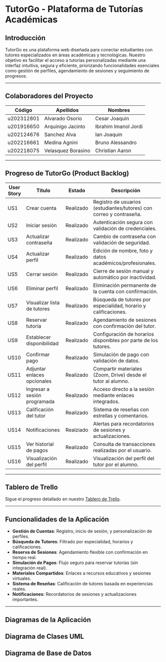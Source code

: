 # TutorGo - Plataforma de Tutorías Académicas

## Introducción
TutorGo es una plataforma web diseñada para conectar estudiantes con tutores especializados en áreas académicas y tecnológicas. Nuestro objetivo es facilitar el acceso a tutorías personalizadas mediante una interfaz intuitiva, segura y eficiente, priorizando funcionalidades esenciales como gestión de perfiles, agendamiento de sesiones y seguimiento de progresos.

---

## Colaboradores del Proyecto
| Código      | Apellidos            | Nombres                  |
|-------------|----------------------|--------------------------|
| u202312801  | Alvarado Osorio      | Cesar Joaquin            |
| u201916650  | Arquinigo Jacinto    | Ibrahim Imanol Jordi     |
| u202124676  | Sanchez Alva         | Ian Joaquin              |
| u202216661  | Medina Agnini        | Bruno Alessandro         |
| u202218075  | Velasquez Borasino   | Christian Aaron          |

---

## Progreso de TutorGo (Product Backlog)
| User Story | Título                       | Estado       | Descripción                                                                 |
|------------|------------------------------|--------------|-----------------------------------------------------------------------------|
| US1        | Crear cuenta                 | Realizado    | Registro de usuarios (estudiantes/tutores) con correo y contraseña.         |
| US2        | Iniciar sesión               | Realizado    | Autenticación segura con validación de credenciales.                        |
| US3        | Actualizar contraseña        | Realizado    | Cambio de contraseña con validación de seguridad.                           |
| US4        | Actualizar perfil            | Realizado    | Edición de nombre, foto y datos académicos/profesionales.                   |
| US5        | Cerrar sesión                | Realizado    | Cierre de sesión manual y automático por inactividad.                       |
| US6        | Eliminar perfil              | Realizado    | Eliminación permanente de la cuenta con confirmación.                       |
| US7        | Visualizar lista de tutores  | Realizado    | Búsqueda de tutores por especialidad, horario y calificaciones.             |
| US8        | Reservar tutoría             | Realizado    | Agendamiento de sesiones con confirmación del tutor.                        |
| US9        | Establecer disponibilidad    | Realizado    | Configuración de horarios disponibles por parte de los tutores.             |
| US10       | Confirmar pago               | Realizado    | Simulación de pago con validación de datos.                                 |
| US11       | Adjuntar enlaces opcionales  | Realizado    | Compartir materiales (Zoom, Drive) desde el tutor al alumno.                |
| US12       | Ingresar a sesión programada | Realizado    | Acceso directo a la sesión mediante enlaces integrados.                     |
| US13       | Calificación del tutor       | Realizado    | Sistema de reseñas con estrellas y comentarios.                             |
| US14       | Notificaciones               | Realziado    | Alertas para recordatorios de sesiones y actualizaciones.                   |
| US15       | Ver historial de pagos       | Realizado    | Consulta de transacciones realizadas por el usuario.                        |
| US16       | Visualización del perfil     | Realizado    | Visualización del perfil del tutor por el alumno.                           |

---

## Tablero de Trello
Sigue el progreso detallado en nuestro [Tablero de Trello](https://trello.com/invite/b/67fd5f7dd04b4bdf52e040fb/ATTIece33b18ceb148cb47b4d9e30c670a049285744C/product-backlog-tutorgo).

---

## Funcionalidades de la Aplicación
- **Gestión de Cuentas**: Registro, inicio de sesión, y personalización de perfiles.
- **Búsqueda de Tutores**: Filtrado por especialidad, horarios y calificaciones.
- **Reserva de Sesiones**: Agendamiento flexible con confirmación en tiempo real.
- **Simulación de Pagos**: Flujo seguro para reservar tutorías (sin integración real).
- **Materiales Compartidos**: Enlaces a recursos educativos y sesiones virtuales.
- **Sistema de Reseñas**: Calificación de tutores basada en experiencias reales.
- **Notificaciones**: Recordatorios de sesiones y actualizaciones importantes.

---

## Diagramas de la Aplicación
## Diagrama de Clases UML
## Diagrama de Base de Datos
